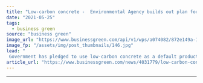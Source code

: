 ```yaml
---
title: "Low-carbon concrete -  Environmental Agency builds out plan for net zero by 2030"
date: "2021-05-25"
tags: 
  - business green
source: "business green"
image_url: "https://www.businessgreen.com/api/v1/wps/a074082/872e149a-1557-427b-993b-d1dc4efd193c/5/Thames-Barrier-Creditdavedesignmethod-185x114.jpg"
image_fp: "/assets/img/post_thumbnails/146.jpg"
lead: "
 Government has pledged to use low-carbon concrete as a default product on new flood defences as it works to deliver net zero by 2030 ..."
article_url: "https://www.businessgreen.com/news/4031779/low-carbon-concrete-environmental-agency-builds-plan-net-zero-2030"
---
```


---
